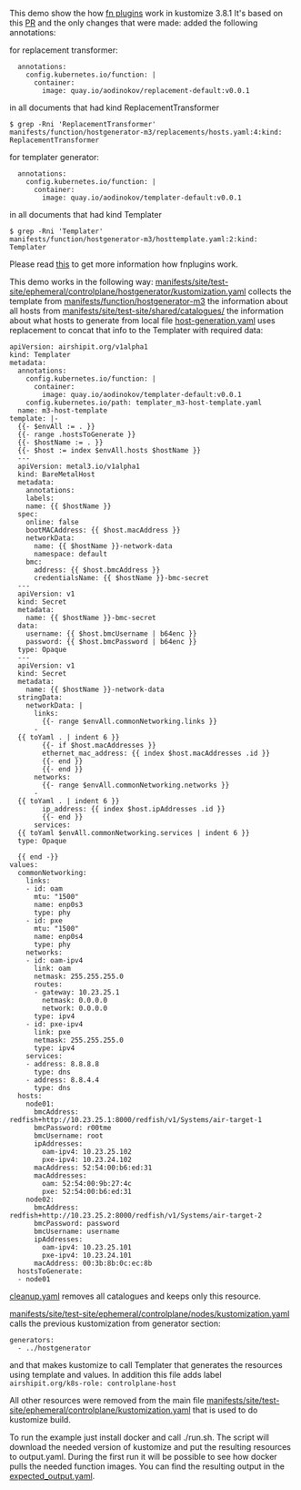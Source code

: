 This demo show the how [fn plugins](https://github.com/kubernetes-sigs/kustomize/tree/master/api/internal/plugins/fnplugin) work in kustomize 3.8.1
It's based on this [PR](https://review.opendev.org/#/c/735033/25) and the only changes that were made: added the following annotations:

for replacement transformer:

```
  annotations:
    config.kubernetes.io/function: |
      container:
        image: quay.io/aodinokov/replacement-default:v0.0.1
```

in all documents that had kind ReplacementTransformer

```
$ grep -Rni 'ReplacementTransformer'
manifests/function/hostgenerator-m3/replacements/hosts.yaml:4:kind: ReplacementTransformer
```

for templater generator:

```
  annotations:
    config.kubernetes.io/function: |
      container:
        image: quay.io/aodinokov/templater-default:v0.0.1
```

in all documents that had kind Templater

```
$ grep -Rni 'Templater'
manifests/function/hostgenerator-m3/hosttemplate.yaml:2:kind: Templater
``` 

Please read [this](../test_fn_replacement/README.md) to get more information how fnplugins work.

This demo works in the following way:
[manifests/site/test-site/ephemeral/controlplane/hostgenerator/kustomization.yaml](manifests/site/test-site/ephemeral/controlplane/hostgenerator/kustomization.yaml) collects 
the template from [manifests/function/hostgenerator-m3](manifests/function/hostgenerator-m3)
the information about all hosts from [manifests/site/test-site/shared/catalogues/](manifests/site/test-site/shared/catalogues/)
the information about what hosts to generate from local file [host-generation.yaml](manifests/site/test-site/ephemeral/controlplane/hostgenerator/host-generation.yaml)
uses replacement to concat that info to the Templater with required data:

```
apiVersion: airshipit.org/v1alpha1
kind: Templater
metadata:
  annotations:
    config.kubernetes.io/function: |
      container:
        image: quay.io/aodinokov/templater-default:v0.0.1
    config.kubernetes.io/path: templater_m3-host-template.yaml
  name: m3-host-template
template: |-
  {{- $envAll := . }}
  {{- range .hostsToGenerate }}
  {{- $hostName := . }}
  {{- $host := index $envAll.hosts $hostName }}
  ---
  apiVersion: metal3.io/v1alpha1
  kind: BareMetalHost
  metadata:
    annotations:
    labels:
    name: {{ $hostName }}
  spec:
    online: false
    bootMACAddress: {{ $host.macAddress }}
    networkData:
      name: {{ $hostName }}-network-data
      namespace: default
    bmc:
      address: {{ $host.bmcAddress }}
      credentialsName: {{ $hostName }}-bmc-secret
  ---
  apiVersion: v1
  kind: Secret
  metadata:
    name: {{ $hostName }}-bmc-secret
  data:
    username: {{ $host.bmcUsername | b64enc }}
    password: {{ $host.bmcPassword | b64enc }}
  type: Opaque
  ---
  apiVersion: v1
  kind: Secret
  metadata:
    name: {{ $hostName }}-network-data
  stringData:
    networkData: |
      links:
        {{- range $envAll.commonNetworking.links }}
      -
  {{ toYaml . | indent 6 }}
        {{- if $host.macAddresses }}
        ethernet_mac_address: {{ index $host.macAddresses .id }}
        {{- end }}
        {{- end }}
      networks:
        {{- range $envAll.commonNetworking.networks }}
      -
  {{ toYaml . | indent 6 }}
        ip_address: {{ index $host.ipAddresses .id }}
        {{- end }}
      services:
  {{ toYaml $envAll.commonNetworking.services | indent 6 }}
  type: Opaque

  {{ end -}}
values:
  commonNetworking:
    links:
    - id: oam
      mtu: "1500"
      name: enp0s3
      type: phy
    - id: pxe
      mtu: "1500"
      name: enp0s4
      type: phy
    networks:
    - id: oam-ipv4
      link: oam
      netmask: 255.255.255.0
      routes:
      - gateway: 10.23.25.1
        netmask: 0.0.0.0
        network: 0.0.0.0
      type: ipv4
    - id: pxe-ipv4
      link: pxe
      netmask: 255.255.255.0
      type: ipv4
    services:
    - address: 8.8.8.8
      type: dns
    - address: 8.8.4.4
      type: dns
  hosts:
    node01:
      bmcAddress: redfish+http://10.23.25.1:8000/redfish/v1/Systems/air-target-1
      bmcPassword: r00tme
      bmcUsername: root
      ipAddresses:
        oam-ipv4: 10.23.25.102
        pxe-ipv4: 10.23.24.102
      macAddress: 52:54:00:b6:ed:31
      macAddresses:
        oam: 52:54:00:9b:27:4c
        pxe: 52:54:00:b6:ed:31
    node02:
      bmcAddress: redfish+http://10.23.25.2:8000/redfish/v1/Systems/air-target-2
      bmcPassword: password
      bmcUsername: username
      ipAddresses:
        oam-ipv4: 10.23.25.101
        pxe-ipv4: 10.23.24.101
      macAddress: 00:3b:8b:0c:ec:8b
  hostsToGenerate:
  - node01
```
[cleanup.yaml](manifests/site/test-site/ephemeral/controlplane/hostgenerator/cleanup.yaml) removes all catalogues and keeps only this resource.

[manifests/site/test-site/ephemeral/controlplane/nodes/kustomization.yaml](manifests/site/test-site/ephemeral/controlplane/nodes/kustomization.yaml) calls the previous kustomization from generator section:

```
generators:
  - ../hostgenerator
```

and that makes kustomize to call Templater that generates the resources using template and values.
In addition this file adds label `airshipit.org/k8s-role: controlplane-host`

All other resources were removed from the main file [manifests/site/test-site/ephemeral/controlplane/kustomization.yaml](manifests/site/test-site/ephemeral/controlplane/kustomization.yaml) that is used to do kustomize build.

To run the example just install docker and call ./run.sh. The script will download the needed version of kustomize and put the resulting resources to output.yaml.
During the first run it will be possible to see how docker pulls the needed function images.
You can find the resulting output in the [expected_output.yaml](expected_output.yaml).
